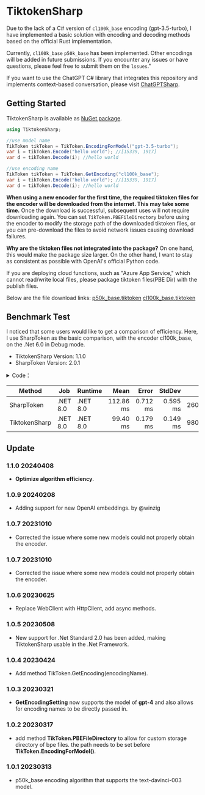 # TiktokenSharp

Due to the lack of a C# version of `cl100k_base` encoding (gpt-3.5-turbo), I have implemented a basic solution with encoding and decoding methods based on the official Rust implementation.

Currently, `cl100k_base` `p50k_base` has been implemented. Other encodings will be added in future submissions. If you encounter any issues or have questions, please feel free to submit them on the `lssues`."

If you want to use the ChatGPT C# library that integrates this repository and implements context-based conversation, please visit [ChatGPTSharp](https://github.com/aiqinxuancai/ChatGPTSharp).

## Getting Started

TiktokenSharp is available as [NuGet package](https://www.nuget.org/packages/TiktokenSharp/).

```csharp
using TiktokenSharp;

//use model name
TikToken tikToken = TikToken.EncodingForModel("gpt-3.5-turbo");
var i = tikToken.Encode("hello world"); //[15339, 1917]
var d = tikToken.Decode(i); //hello world

//use encoding name
TikToken tikToken = TikToken.GetEncoding("cl100k_base");
var i = tikToken.Encode("hello world"); //[15339, 1917]
var d = tikToken.Decode(i); //hello world
```

**When using a new encoder for the first time, the required tiktoken files for the encoder will be downloaded from the internet. This may take some time.** Once the download is successful, subsequent uses will not require downloading again. You can set `TikToken.PBEFileDirectory` before using the encoder to modify the storage path of the downloaded tiktoken files, or you can pre-download the files to avoid network issues causing download failures.

**Why are the tiktoken files not integrated into the package?** On one hand, this would make the package size larger. On the other hand, I want to stay as consistent as possible with OpenAI's official Python code.

If you are deploying cloud functions, such as "Azure App Service," which cannot read/write local files, please package tiktoken files(PBE Dir) with the publish files.

Below are the file download links:
[p50k_base.tiktoken](https://openaipublic.blob.core.windows.net/encodings/p50k_base.tiktoken)
[cl100k_base.tiktoken](https://openaipublic.blob.core.windows.net/encodings/cl100k_base.tiktoken)

## Benchmark Test

I noticed that some users would like to get a comparison of efficiency. Here, I use SharpToken as the basic comparison, with the encoder cl100k_base, on the .Net 6.0 in Debug mode.
* TiktokenSharp Version: 1.1.0 
* SharpToken Version: 2.0.1

<details> 
<summary>Code：</summary>

```csharp
private GptEncoding _sharpToken = GptEncoding.GetEncoding("cl100k_base");
private TikToken _tikToken = TikToken.GetEncoding("cl100k_base");

private string _kLongText = "King Lear, one of Shakespeare's darkest and most savage plays, tells the story of the foolish and Job-like Lear, who divides his kingdom, as he does his affections, according to vanity and whim. Lear’s failure as a father engulfs himself and his world in turmoil and tragedy.";

[Benchmark]
public int SharpToken()
{
    var sum = 0;
    for (var i = 0; i < 10000; i++)
    {
        var encoded = _sharpToken.Encode(_kLongText);
        var decoded = _sharpToken.Decode(encoded);
        sum += decoded.Length;
    }

    return sum;
}

[Benchmark]
public int TiktokenSharp()
{
    var sum = 0;
    for (var i = 0; i < 10000; i++)
    {
        var encoded = _tikToken.Encode(_kLongText);
        var decoded = _tikToken.Decode(encoded);
        sum += decoded.Length;
    }

    return sum;
}
```
  
</details>

|        Method |      Job |  Runtime |      Mean |    Error |   StdDev |      Gen0 |  Allocated |
|-------------- |--------- |--------- |----------:|---------:|---------:|----------:|-----------:|
|    SharpToken | .NET 8.0 | .NET 8.0 | 112.86 ms | 0.712 ms | 0.595 ms | 2600.0000 | 23202285 B |
| TiktokenSharp | .NET 8.0 | .NET 8.0 |  99.40 ms | 0.179 ms | 0.149 ms | 9800.0000 | 82321296 B |

## Update

### 1.1.0 20240408
* **Optimize algorithm efficiency**.

### 1.0.9 20240208
* Adding support for new OpenAI embeddings. by @winzig

### 1.0.7 20231010
* Corrected the issue where some new models could not properly obtain the encoder.

### 1.0.7 20231010
* Corrected the issue where some new models could not properly obtain the encoder.

### 1.0.6 20230625
* Replace WebClient with HttpClient, add async methods.

### 1.0.5 20230508
* New support for .Net Standard 2.0 has been added, making TiktokenSharp usable in the .Net Framework.

### 1.0.4 20230424
* Add method TikToken.GetEncoding(encodingName).

### 1.0.3 20230321
* **GetEncodingSetting** now supports the model of **gpt-4** and also allows for encoding names to be directly passed in.

### 1.0.2 20230317
* add method **TikToken.PBEFileDirectory** to allow for custom storage directory of bpe files. the path needs to be set before **TikToken.EncodingForModel()**.

### 1.0.1 20230313
* p50k_base encoding algorithm that supports the text-davinci-003 model.


